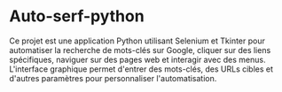 # Auto-serf-python
Ce projet est une application Python utilisant Selenium et Tkinter pour automatiser la recherche de mots-clés sur Google, cliquer sur des liens spécifiques, naviguer sur des pages web et interagir avec des menus. L'interface graphique permet d'entrer des mots-clés, des URLs cibles et d'autres paramètres pour personnaliser l'automatisation.
